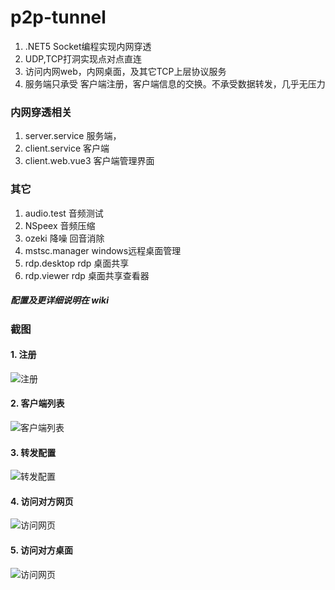 <!--
 * @Author: snltty
 * @Date: 2021-08-22 14:09:03
 * @LastEditors: snltty
 * @LastEditTime: 2021-08-22 14:14:39
 * @version: v1.0.0
 * @Descripttion: 功能说明
 * @FilePath: \client.web.vue3d:\Desktop\p2p-tunnel\README.md
-->
# p2p-tunnel

1. .NET5 Socket编程实现内网穿透
2. UDP,TCP打洞实现点对点直连
3. 访问内网web，内网桌面，及其它TCP上层协议服务
4. 服务端只承受 客户端注册，客户端信息的交换。不承受数据转发，几乎无压力

### 内网穿透相关
1. server.service 服务端，
2. client.service 客户端
3. client.web.vue3 客户端管理界面

### 其它
1. audio.test 音频测试
2. NSpeex 音频压缩
3. ozeki 降噪 回音消除
4. mstsc.manager windows远程桌面管理
5. rdp.desktop rdp 桌面共享 
6. rdp.viewer  rdp 桌面共享查看器


##### 配置及更详细说明在 wiki 

### 截图
#### 1. 注册
![注册](https://gitee.com/snltty/p2p-tunnel/raw/master/screenshot/reg.jpg)


#### 2. 客户端列表
![客户端列表](https://gitee.com/snltty/p2p-tunnel/raw/master/screenshot/clients.jpg)


#### 3. 转发配置
![转发配置](https://gitee.com/snltty/p2p-tunnel/raw/master/screenshot/tcpforward.jpg)

#### 4. 访问对方网页
![访问网页](https://gitee.com/snltty/p2p-tunnel/raw/master/screenshot/bweb.jpg)

#### 5. 访问对方桌面
![访问网页](https://gitee.com/snltty/p2p-tunnel/raw/master/screenshot/bdesktop.jpg)